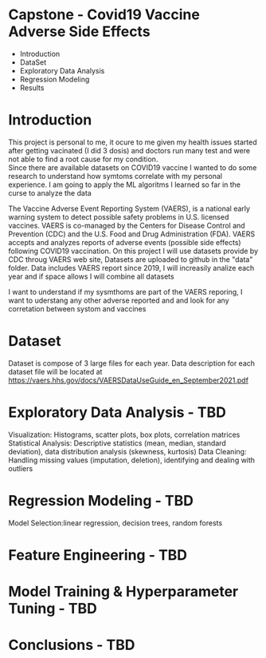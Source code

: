 # Capstone - Covid19 Vaccine Adverse Side Effects
- Introduction
- DataSet
- Exploratory Data Analysis
- Regression Modeling
- Results

# Introduction
This project is personal to me, it ocure to me given my health issues started after getting vacinated (I did 3 dosis) and doctors run many test and were not able to find a root cause for my condition.  
Since  there are available datasets on COVID19 vaccine I wanted to do some research to understand how symtoms correlate with my personal experience. I am going to apply the ML algoritms I learned so far in the curse to analyze the data

The Vaccine Adverse Event Reporting System (VAERS), is a national early warning system to detect possible safety problems in U.S. licensed vaccines. VAERS is co-managed by the Centers for Disease Control and Prevention (CDC) and the U.S. Food and Drug Administration (FDA). VAERS accepts and analyzes reports of adverse events (possible side effects) following COVID19 vaccination.
On this project I will use  datasets provide by CDC throug VAERS web site, Datasets are uploaded to github in the "data" folder. Data includes VAERS report since 2019, I will increasily analize each year and if space allows I will combine all datasets

I want to understand if my sysmthoms are part of the VAERS reporing, I want to uderstang any other adverse reported and and look for any corretation between systom and vaccines

# Dataset
Dataset is compose of 3 large files for each year.  Data description for each dataset file will be located at 
https://vaers.hhs.gov/docs/VAERSDataUseGuide_en_September2021.pdf

# Exploratory Data Analysis - TBD
Visualization: Histograms, scatter plots, box plots, correlation matrices
Statistical Analysis: Descriptive statistics (mean, median, standard deviation), data distribution analysis (skewness, kurtosis)
Data Cleaning: Handling missing values (imputation, deletion), identifying and dealing with outliers

# Regression Modeling - TBD
Model Selection:linear regression, decision trees, random forests

# Feature Engineering - TBD

# Model Training & Hyperparameter Tuning - TBD

# Conclusions - TBD


